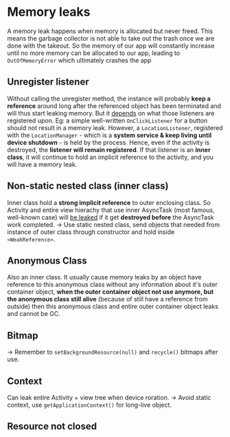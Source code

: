 # Memory leaks

A memory leak happens when memory is allocated but never freed. This means the garbage collector is not able to take out the trash once we are done with the takeout. So the memory of our app will constantly increase until no more memory can be allocated to our app, leading to `OutOfMemoryError` which ultimately crashes the app

## Unregister listener

Without calling the unregister method, the instance will probably **keep a reference** around long after the referenced object has been terminated and will thus start leaking memory. But it [depends](https://stackoverflow.com/a/5010949/5282585) on what those listeners are registered upon.
Eg: a simple well-written `OnClickListener` for a button should not result in a memory leak. However, a `LocationListener`, registered with the `LocationManager` - which is a **system service & keep living until device shutdown** - is held by the process. Hence, even if the activity is destroyed, the **listener will remain registered**. If that listener is an **inner class**, it will continue to hold an implicit reference to the activity, and you will have a memory leak.


## Non-static nested class (inner class)

Inner class hold a **strong implicit reference** to outer enclosing class. So Activity and entire view hierachy that use inner AsyncTask (most famous, well-known case) will [be leaked](https://github.com/nhoxbypass/android-development-patterns-note/blob/master/performance_note.md#season-5-ep-04) if it get **destroyed before** the AsyncTask work completed.
-> Use static nested class, send objects that needed from instance of outer class through constructor and hold inside `<WeakReference>`.


## Anonymous Class

Also an inner class. It usually cause memory leaks by an object have reference to this anonymous class without any information about it's outer container object, **when the outer container object not use anymore, but the anonymous class still alive** (because of still have a reference from outside) then this anonymous class and entire outer container object leaks and cannot be GC.


## Bitmap

-> Remember to `setBackgroundResource(null)` and `recycle()` bitmaps after use.


## Context

Can leak entire Activity + view tree when device roration.
-> Avoid static context, use `getApplicationContext()` for long-live object.


## Resource not closed
